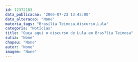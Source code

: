 ```yaml
---
id: 12372183
data_publicacao: "2006-07-23 13:42:00"
data_alteracao: "None"
materia_tags: "Brasília Teimosa,discurso,Lula"
categoria: "Notícias"
title: "Ouça aqui o discurso de Lula em Bras?lia Teimosa"
sutia: "None"
chapeu: "None"
autor: "None"
imagem: "None"
---
```

<p> </p>
